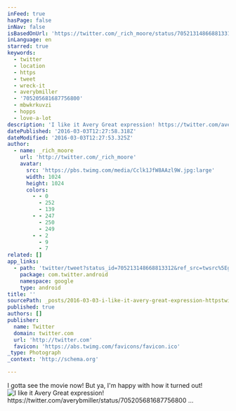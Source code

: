 ```yaml
---
inFeed: true
hasPage: false
inNav: false
isBasedOnUrl: 'https://twitter.com/_rich_moore/status/705213148668813312'
inLanguage: en
starred: true
keywords:
  - twitter
  - location
  - https
  - tweet
  - wreck-it
  - averybmiller
  - '705205681687756800'
  - mbwkrkuvzi
  - hopps
  - love-a-lot
description: 'I like it Avery Great expression! https://twitter.com/averybmiller/status/705205681687756800 ...'
datePublished: '2016-03-03T12:27:58.318Z'
dateModified: '2016-03-03T12:27:53.325Z'
author:
  - name: _rich_moore
    url: 'http://twitter.com/_rich_moore'
    avatar:
      src: 'https://pbs.twimg.com/media/Cclk1JfW8AAzl9W.jpg:large'
      width: 1024
      height: 1024
      colors:
        - - 0
          - 252
          - 139
        - - 247
          - 250
          - 249
        - - 2
          - 9
          - 7
related: []
app_links:
  - path: 'twitter/tweet?status_id=705213148668813312&ref_src=twsrc%5Egoogle%7Ctwcamp%5Eandroidseo%7Ctwgr%5Estatus%7Ctwterm%5E705213148668813312'
    package: com.twitter.android
    namespace: google
    type: android
title: ''
sourcePath: _posts/2016-03-03-i-like-it-avery-great-expression-httpstwittercomaveryb.md
published: true
authors: []
publisher:
  name: Twitter
  domain: twitter.com
  url: 'http://twitter.com'
  favicon: 'https://abs.twimg.com/favicons/favicon.ico'
_type: Photograph
_context: 'http://schema.org'

---
```

I gotta see the movie now! But ya, I'm happy with how it turned out!
![I like it Avery Great expression&excl; https&colon;&sol;&sol;twitter&period;com&sol;averybmiller&sol;status&sol;705205681687756800 &period;&period;&period;](https://pbs.twimg.com/media/Cclk1JfW8AAzl9W.jpg:large)